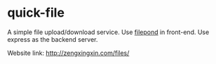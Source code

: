 # quick-file

A simple file upload/download service.
Use [filepond](https://github.com/pqina/filepond) in front-end.
Use express as the backend server.

Website link:
http://zengxingxin.com/files/
